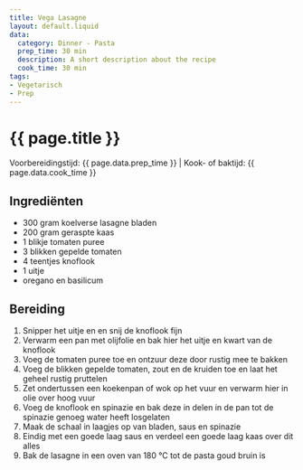 ```yaml
---
title: Vega Lasagne
layout: default.liquid
data:
  category: Dinner - Pasta
  prep_time: 30 min
  description: A short description about the recipe
  cook_time: 30 min
tags:
- Vegetarisch
- Prep
---
```

# {{ page.title }}

Voorbereidingstijd: {{ page.data.prep_time }} | Kook- of baktijd: {{ page.data.cook_time }}

## Ingrediënten
- 300 gram koelverse lasagne bladen
- 200 gram geraspte kaas
- 1 blikje tomaten puree
- 3 blikken gepelde tomaten
- 4 teentjes knoflook
- 1 uitje
- oregano en basilicum

## Bereiding
1. Snipper het uitje en en snij de knoflook fijn
2. Verwarm een pan met olijfolie en bak hier het uitje en kwart van de knoflook
3. Voeg de tomaten puree toe en ontzuur deze door rustig mee te bakken
4. Voeg de blikken gepelde tomaten, zout en de kruiden toe en laat het geheel rustig pruttelen
5. Zet ondertussen een koekenpan of wok op het vuur en verwarm hier in olie over hoog vuur
6. Voeg de knoflook en spinazie en bak deze in delen in de pan tot de spinazie genoeg water heeft losgelaten
7. Maak de schaal in laagjes op van bladen, saus en spinazie
8. Eindig met een goede laag saus en verdeel een goede laag kaas over dit alles
9. Bak de lasagne in een oven van 180 °C tot de pasta goud bruin is
